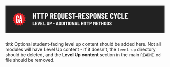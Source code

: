 # ![[tktk Module Name] - Level Up - tktk Microlesson Name](./assets/hero.png)

tktk Optional student-facing level up content should be added here. Not all modules will have Level Up content - if it doesn't, the `level-up` directory should be deleted, and the **Level Up content** section in the main `README.md` file should be removed.
